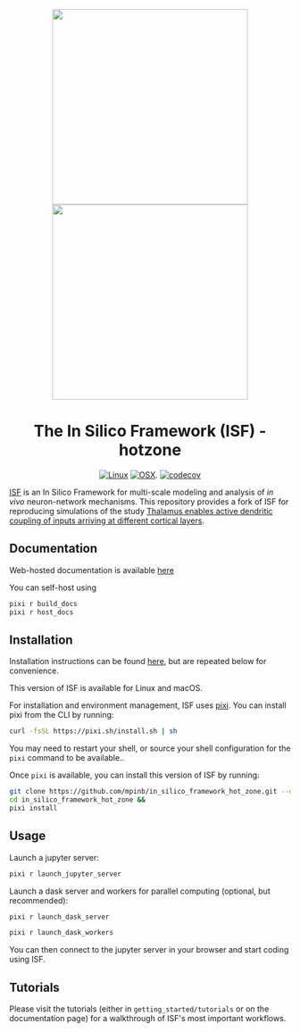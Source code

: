 <div align="center">

<img src=./docs/_static/_images/isf-logo-white.png#gh-dark-mode-only width='350'>
<img src=./docs/_static/_images/isf-logo-black.png#gh-light-mode-only width='350'>

# The In Silico Framework (ISF) - hotzone
[![Linux](https://github.com/mpinb/in_silico_framework/actions/workflows/test-isf-py38-pixi-linux.yml/badge.svg)](https://github.com/mpinb/in_silico_framework/actions/workflows/test-isf-py38-pixi-linux.yml)
[![OSX](https://github.com/mpinb/in_silico_framework/actions/workflows/test-isf-py38-pixi-macos.yml/badge.svg)](https://github.com/mpinb/in_silico_framework/actions/workflows/test-isf-py38-pixi-macos.yml).
[![codecov](https://codecov.io/gh/mpinb/in_silico_framework/graph/badge.svg?token=V4P4QMFM12)](https://codecov.io/gh/mpinb/in_silico_framework)

</div>

[ISF](https://www.github.com/mpinb/in_silico_framework) is an In Silico Framework for multi-scale modeling and analysis of *in vivo* neuron-network mechanisms.
This repository provides a fork of ISF for reproducing simulations of the study [Thalamus enables active dendritic coupling of inputs arriving at different cortical layers](https://www.biorxiv.org/content/10.1101/2021.10.21.465325v2).

## Documentation

Web-hosted documentation is available [here](https://wwwuser.gwdguser.de/~b.meulemeester/index.html)

You can self-host using

```bash
pixi r build_docs
pixi r host_docs
```

## Installation

Installation instructions can be found [here](https://wwwuser.gwdguser.de/~b.meulemeester/rst_assets/installation.html), but are repeated below for convenience.

This version of ISF is available for Linux and macOS.

For installation and environment management, ISF uses [pixi](pixi.sh). You can install pixi from the CLI by running:

```bash
curl -fsSL https://pixi.sh/install.sh | sh
```

You may need to restart your shell, or source your shell configuration for the `pixi` command to be available..

Once `pixi` is available, you can install this version of ISF by running:
```bash
git clone https://github.com/mpinb/in_silico_framework_hot_zone.git --depth 1 &&
cd in_silico_framework_hot_zone &&
pixi install
```

## Usage

Launch a jupyter server:
```bash
pixi r launch_jupyter_server
```

Launch a dask server and workers for parallel computing (optional, but recommended):
```bash
pixi r launch_dask_server
```
```bash
pixi r launch_dask_workers
```

You can then connect to the jupyter server in your browser and start coding using ISF.

## Tutorials

Please visit the tutorials (either in `getting_started/tutorials` or on the documentation page) for a walkthrough of ISF's most important workflows.

